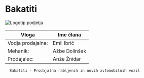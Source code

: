 # Bakatiti

![Logotip podjetja](https://github.com/user-attachments/assets/c6c71bf6-5157-456c-b980-a3884c5593a5)


| Vloga  | Ime člana |
| ------------- | ------------- |
| Vodja prodajalne: | Emil Ibrić  |
| Mehanik:  | Ažbe Dolinšek  |
| Prodajalec:  | Anže Žnidar  |
  
```
  Bakatiti - Prodajalna rabljenih in novih avtomobilnih vozil
```


